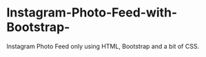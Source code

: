# Instagram-Photo-Feed-with-Bootstrap-
Instagram Photo Feed only using HTML, Bootstrap and a bit of CSS.

